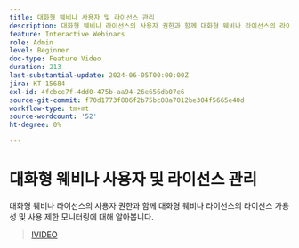 ```yaml
---
title: 대화형 웨비나 사용자 및 라이선스 관리
description: 대화형 웨비나 라이선스의 사용자 권한과 함께 대화형 웨비나 라이선스의 라이선스 가용성 및 사용 제한 모니터링에 대해 알아봅니다.
feature: Interactive Webinars
role: Admin
level: Beginner
doc-type: Feature Video
duration: 213
last-substantial-update: 2024-06-05T00:00:00Z
jira: KT-15684
exl-id: 4fcbce7f-4dd0-475b-aa94-26e656db07e6
source-git-commit: f70d1773f886f2b75bc88a7012be304f5665e40d
workflow-type: tm+mt
source-wordcount: '52'
ht-degree: 0%

---
```


# 대화형 웨비나 사용자 및 라이선스 관리

대화형 웨비나 라이선스의 사용자 권한과 함께 대화형 웨비나 라이선스의 라이선스 가용성 및 사용 제한 모니터링에 대해 알아봅니다.

>[!VIDEO](https://video.tv.adobe.com/v/3446123/?learn=on&captions=kor)
